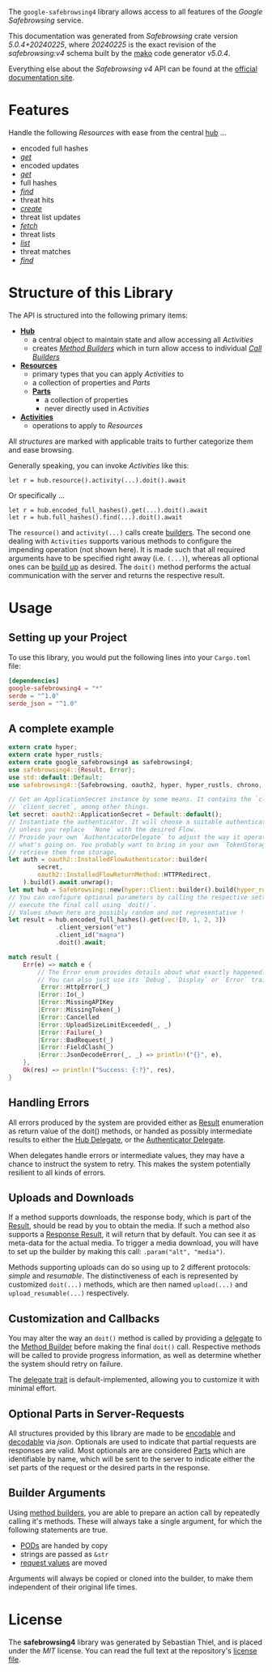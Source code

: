 <!---
DO NOT EDIT !
This file was generated automatically from 'src/generator/templates/api/README.md.mako'
DO NOT EDIT !
-->
The `google-safebrowsing4` library allows access to all features of the *Google Safebrowsing* service.

This documentation was generated from *Safebrowsing* crate version *5.0.4+20240225*, where *20240225* is the exact revision of the *safebrowsing:v4* schema built by the [mako](http://www.makotemplates.org/) code generator *v5.0.4*.

Everything else about the *Safebrowsing* *v4* API can be found at the
[official documentation site](https://developers.google.com/safe-browsing/).
# Features

Handle the following *Resources* with ease from the central [hub](https://docs.rs/google-safebrowsing4/5.0.4+20240225/google_safebrowsing4/Safebrowsing) ... 

* encoded full hashes
 * [*get*](https://docs.rs/google-safebrowsing4/5.0.4+20240225/google_safebrowsing4/api::EncodedFullHashGetCall)
* encoded updates
 * [*get*](https://docs.rs/google-safebrowsing4/5.0.4+20240225/google_safebrowsing4/api::EncodedUpdateGetCall)
* full hashes
 * [*find*](https://docs.rs/google-safebrowsing4/5.0.4+20240225/google_safebrowsing4/api::FullHashFindCall)
* threat hits
 * [*create*](https://docs.rs/google-safebrowsing4/5.0.4+20240225/google_safebrowsing4/api::ThreatHitCreateCall)
* threat list updates
 * [*fetch*](https://docs.rs/google-safebrowsing4/5.0.4+20240225/google_safebrowsing4/api::ThreatListUpdateFetchCall)
* threat lists
 * [*list*](https://docs.rs/google-safebrowsing4/5.0.4+20240225/google_safebrowsing4/api::ThreatListListCall)
* threat matches
 * [*find*](https://docs.rs/google-safebrowsing4/5.0.4+20240225/google_safebrowsing4/api::ThreatMatchFindCall)




# Structure of this Library

The API is structured into the following primary items:

* **[Hub](https://docs.rs/google-safebrowsing4/5.0.4+20240225/google_safebrowsing4/Safebrowsing)**
    * a central object to maintain state and allow accessing all *Activities*
    * creates [*Method Builders*](https://docs.rs/google-safebrowsing4/5.0.4+20240225/google_safebrowsing4/client::MethodsBuilder) which in turn
      allow access to individual [*Call Builders*](https://docs.rs/google-safebrowsing4/5.0.4+20240225/google_safebrowsing4/client::CallBuilder)
* **[Resources](https://docs.rs/google-safebrowsing4/5.0.4+20240225/google_safebrowsing4/client::Resource)**
    * primary types that you can apply *Activities* to
    * a collection of properties and *Parts*
    * **[Parts](https://docs.rs/google-safebrowsing4/5.0.4+20240225/google_safebrowsing4/client::Part)**
        * a collection of properties
        * never directly used in *Activities*
* **[Activities](https://docs.rs/google-safebrowsing4/5.0.4+20240225/google_safebrowsing4/client::CallBuilder)**
    * operations to apply to *Resources*

All *structures* are marked with applicable traits to further categorize them and ease browsing.

Generally speaking, you can invoke *Activities* like this:

```Rust,ignore
let r = hub.resource().activity(...).doit().await
```

Or specifically ...

```ignore
let r = hub.encoded_full_hashes().get(...).doit().await
let r = hub.full_hashes().find(...).doit().await
```

The `resource()` and `activity(...)` calls create [builders][builder-pattern]. The second one dealing with `Activities` 
supports various methods to configure the impending operation (not shown here). It is made such that all required arguments have to be 
specified right away (i.e. `(...)`), whereas all optional ones can be [build up][builder-pattern] as desired.
The `doit()` method performs the actual communication with the server and returns the respective result.

# Usage

## Setting up your Project

To use this library, you would put the following lines into your `Cargo.toml` file:

```toml
[dependencies]
google-safebrowsing4 = "*"
serde = "^1.0"
serde_json = "^1.0"
```

## A complete example

```Rust
extern crate hyper;
extern crate hyper_rustls;
extern crate google_safebrowsing4 as safebrowsing4;
use safebrowsing4::{Result, Error};
use std::default::Default;
use safebrowsing4::{Safebrowsing, oauth2, hyper, hyper_rustls, chrono, FieldMask};

// Get an ApplicationSecret instance by some means. It contains the `client_id` and 
// `client_secret`, among other things.
let secret: oauth2::ApplicationSecret = Default::default();
// Instantiate the authenticator. It will choose a suitable authentication flow for you, 
// unless you replace  `None` with the desired Flow.
// Provide your own `AuthenticatorDelegate` to adjust the way it operates and get feedback about 
// what's going on. You probably want to bring in your own `TokenStorage` to persist tokens and
// retrieve them from storage.
let auth = oauth2::InstalledFlowAuthenticator::builder(
        secret,
        oauth2::InstalledFlowReturnMethod::HTTPRedirect,
    ).build().await.unwrap();
let mut hub = Safebrowsing::new(hyper::Client::builder().build(hyper_rustls::HttpsConnectorBuilder::new().with_native_roots().https_or_http().enable_http1().build()), auth);
// You can configure optional parameters by calling the respective setters at will, and
// execute the final call using `doit()`.
// Values shown here are possibly random and not representative !
let result = hub.encoded_full_hashes().get(vec![0, 1, 2, 3])
             .client_version("et")
             .client_id("magna")
             .doit().await;

match result {
    Err(e) => match e {
        // The Error enum provides details about what exactly happened.
        // You can also just use its `Debug`, `Display` or `Error` traits
         Error::HttpError(_)
        |Error::Io(_)
        |Error::MissingAPIKey
        |Error::MissingToken(_)
        |Error::Cancelled
        |Error::UploadSizeLimitExceeded(_, _)
        |Error::Failure(_)
        |Error::BadRequest(_)
        |Error::FieldClash(_)
        |Error::JsonDecodeError(_, _) => println!("{}", e),
    },
    Ok(res) => println!("Success: {:?}", res),
}

```
## Handling Errors

All errors produced by the system are provided either as [Result](https://docs.rs/google-safebrowsing4/5.0.4+20240225/google_safebrowsing4/client::Result) enumeration as return value of
the doit() methods, or handed as possibly intermediate results to either the 
[Hub Delegate](https://docs.rs/google-safebrowsing4/5.0.4+20240225/google_safebrowsing4/client::Delegate), or the [Authenticator Delegate](https://docs.rs/yup-oauth2/*/yup_oauth2/trait.AuthenticatorDelegate.html).

When delegates handle errors or intermediate values, they may have a chance to instruct the system to retry. This 
makes the system potentially resilient to all kinds of errors.

## Uploads and Downloads
If a method supports downloads, the response body, which is part of the [Result](https://docs.rs/google-safebrowsing4/5.0.4+20240225/google_safebrowsing4/client::Result), should be
read by you to obtain the media.
If such a method also supports a [Response Result](https://docs.rs/google-safebrowsing4/5.0.4+20240225/google_safebrowsing4/client::ResponseResult), it will return that by default.
You can see it as meta-data for the actual media. To trigger a media download, you will have to set up the builder by making
this call: `.param("alt", "media")`.

Methods supporting uploads can do so using up to 2 different protocols: 
*simple* and *resumable*. The distinctiveness of each is represented by customized 
`doit(...)` methods, which are then named `upload(...)` and `upload_resumable(...)` respectively.

## Customization and Callbacks

You may alter the way an `doit()` method is called by providing a [delegate](https://docs.rs/google-safebrowsing4/5.0.4+20240225/google_safebrowsing4/client::Delegate) to the 
[Method Builder](https://docs.rs/google-safebrowsing4/5.0.4+20240225/google_safebrowsing4/client::CallBuilder) before making the final `doit()` call. 
Respective methods will be called to provide progress information, as well as determine whether the system should 
retry on failure.

The [delegate trait](https://docs.rs/google-safebrowsing4/5.0.4+20240225/google_safebrowsing4/client::Delegate) is default-implemented, allowing you to customize it with minimal effort.

## Optional Parts in Server-Requests

All structures provided by this library are made to be [encodable](https://docs.rs/google-safebrowsing4/5.0.4+20240225/google_safebrowsing4/client::RequestValue) and 
[decodable](https://docs.rs/google-safebrowsing4/5.0.4+20240225/google_safebrowsing4/client::ResponseResult) via *json*. Optionals are used to indicate that partial requests are responses 
are valid.
Most optionals are are considered [Parts](https://docs.rs/google-safebrowsing4/5.0.4+20240225/google_safebrowsing4/client::Part) which are identifiable by name, which will be sent to 
the server to indicate either the set parts of the request or the desired parts in the response.

## Builder Arguments

Using [method builders](https://docs.rs/google-safebrowsing4/5.0.4+20240225/google_safebrowsing4/client::CallBuilder), you are able to prepare an action call by repeatedly calling it's methods.
These will always take a single argument, for which the following statements are true.

* [PODs][wiki-pod] are handed by copy
* strings are passed as `&str`
* [request values](https://docs.rs/google-safebrowsing4/5.0.4+20240225/google_safebrowsing4/client::RequestValue) are moved

Arguments will always be copied or cloned into the builder, to make them independent of their original life times.

[wiki-pod]: http://en.wikipedia.org/wiki/Plain_old_data_structure
[builder-pattern]: http://en.wikipedia.org/wiki/Builder_pattern
[google-go-api]: https://github.com/google/google-api-go-client

# License
The **safebrowsing4** library was generated by Sebastian Thiel, and is placed 
under the *MIT* license.
You can read the full text at the repository's [license file][repo-license].

[repo-license]: https://github.com/Byron/google-apis-rsblob/main/LICENSE.md

